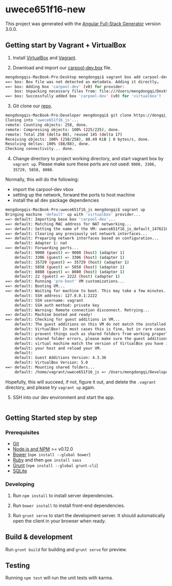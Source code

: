 # uwece651f16-new

This project was generated with the [Angular Full-Stack Generator](https://github.com/DaftMonk/generator-angular-fullstack) version 3.0.0.

## Getting start by Vagrant + VirtualBox
1. Install [VirtualBox](https://www.virtualbox.org) and [Vagrant](https://www.vagrantup.com/).

2. Download and import our [carpool-dev.box]() file. 
```bash
mengdongqis-MacBook-Pro:Desktop mengdongqi$ vagrant box add carpool-dev carpool-dev.box -f
==> box: Box file was not detected as metadata. Adding it directly…
==> box: Adding box 'carpool-dev' (v0) for provider: 
    box: Unpacking necessary files from: file:///Users/mengdongqi/Desktop/carpool-dev.box
==> box: Successfully added box 'carpool-dev' (v0) for 'virtualbox'!
```

3. Git clone our [repo](https://bitbucket.org/uwece651f16/uwece651f16_js). 
```bash
mengdongqis-MacBook-Pro:Developer mengdongqi$ git clone https://dongqi_meng@bitbucket.org/uwece651f16/uwece651f16_js.git 
Cloning into 'uwece651f16_js'...
remote: Counting objects: 258, done.
remote: Compressing objects: 100% (225/225), done.
remote: Total 258 (delta 88), reused 145 (delta 17)
Receiving objects: 100% (258/258), 88.49 KiB | 0 bytes/s, done.
Resolving deltas: 100% (88/88), done.
Checking connectivity... done.
```

4. Change directory to project working directory, and start vagrant box by `vagrant up`. 
Please make sure these ports are not used: `9000, 3306, 35729, 5858, 8080`.     

Normally, this will do the following:
  - import the carpool-dev vbox
  - setting up the network, forward the ports to host machine  
  - install the all dev package dependencies 

```bash
mengdongqis-MacBook-Pro:uwece651f16_js mengdongqi$ vagrant up 
Bringing machine 'default' up with 'virtualbox' provider...
==> default: Importing base box 'carpool-dev'...
==> default: Matching MAC address for NAT networking...
==> default: Setting the name of the VM: uwece651f16_js_default_1476210577303_17584
==> default: Clearing any previously set network interfaces...
==> default: Preparing network interfaces based on configuration...
    default: Adapter 1: nat
==> default: Forwarding ports...
    default: 9000 (guest) => 9000 (host) (adapter 1)
    default: 3306 (guest) => 3306 (host) (adapter 1)
    default: 35729 (guest) => 35729 (host) (adapter 1)
    default: 5858 (guest) => 5858 (host) (adapter 1)
    default: 8080 (guest) => 8080 (host) (adapter 1)
    default: 22 (guest) => 2222 (host) (adapter 1)
==> default: Running 'pre-boot' VM customizations...
==> default: Booting VM...
==> default: Waiting for machine to boot. This may take a few minutes...
    default: SSH address: 127.0.0.1:2222
    default: SSH username: vagrant
    default: SSH auth method: private key
    default: Warning: Remote connection disconnect. Retrying...
==> default: Machine booted and ready!
==> default: Checking for guest additions in VM...
    default: The guest additions on this VM do not match the installed version of
    default: VirtualBox! In most cases this is fine, but in rare cases it can
    default: prevent things such as shared folders from working properly. If you see
    default: shared folder errors, please make sure the guest additions within the
    default: virtual machine match the version of VirtualBox you have installed on
    default: your host and reload your VM.
    default: 
    default: Guest Additions Version: 4.3.36
    default: VirtualBox Version: 5.0
==> default: Mounting shared folders...
    default: /home/vagrant/uwece651f16_js => /Users/mengdongqi/Developer/uwece651f16_js
```    

Hopefully, this will succeed, if not, figure it out, and delete the `.vagrant` directory, and please try `vagrant up` again.

5. SSH into our dev environment and start the app. 
```bash

```

## Getting Started step by step

### Prerequisites

- [Git](https://git-scm.com/)
- [Node.js and NPM](nodejs.org) >= v0.12.0
- [Bower](bower.io) (`npm install --global bower`)
- [Ruby](https://www.ruby-lang.org) and then `gem install sass`
- [Grunt](http://gruntjs.com/) (`npm install --global grunt-cli`)
- [SQLite](https://www.sqlite.org/quickstart.html)

### Developing

1. Run `npm install` to install server dependencies.

2. Run `bower install` to install front-end dependencies.

3. Run `grunt serve` to start the development server. It should automatically open the client in your browser when ready.

## Build & development

Run `grunt build` for building and `grunt serve` for preview.

## Testing

Running `npm test` will run the unit tests with karma.
